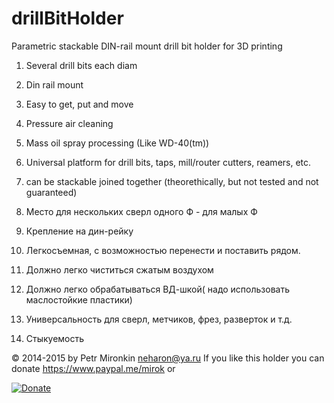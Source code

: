 # drillBitHolder
Parametric stackable DIN-rail mount drill bit holder for 3D printing

1. Several drill bits each diam
2. Din rail mount
3. Easy to get, put and move
4. Pressure air cleaning
5. Mass oil spray processing (Like WD-40(tm))
6. Universal platform for drill bits, taps, mill/router cutters, reamers, etc.
7. can be stackable joined together (theorethically, but not tested and not guaranteed) 

1. Место для нескольких сверл одного Ф  - для малых Ф
2. Крепление на дин-рейку
3. Легкосъемная, с возможностью перенести и поставить рядом.
4. Должно легко чиститься сжатым воздухом
5. Должно легко обрабатываться ВД-шкой( надо использовать маслостойкие пластики)
6. Универсальность для сверл, метчиков, фрез, разверток и т.д.
7. Стыкуемость



 © 2014-2015 by Petr Mironkin neharon@ya.ru
 If you like this holder you can donate
 https://www.paypal.me/mirok or 
 
[![Donate](https://www.paypalobjects.com/en_US/RU/i/btn/btn_donateCC_LG.gif)](https://www.paypal.com/cgi-bin/webscr?cmd=_donations&business=3EWT2B5787LSQ)
